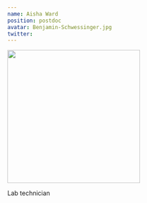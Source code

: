 ```yaml
---
name: Aisha Ward
position: postdoc
avatar: Benjamin-Schwessinger.jpg
twitter: 
---
```


<img width="300" src="{{site.baseurl}}/images/people/{{page.avatar}}" data-action="zoom">

Lab technician
